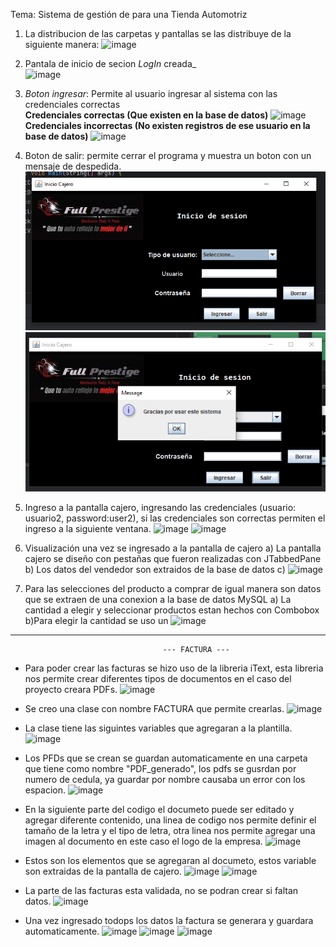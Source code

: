 Tema: Sistema de gestión de para una Tienda Automotriz
1) La distribucion de las carpetas y pantallas se las distribuye de la siguiente manera:
   ![image](https://github.com/Alejo-P/Proyecto-final-POO/assets/133398724/b509a1e5-1800-4319-af0e-06e36d25bb33)

2) Pantala de inicio de secion *LogIn* creada_<br>
![image](https://github.com/Alejo-P/Proyecto-final-POO/assets/133398724/f673699e-c569-4c43-a35b-2893a9ba873d)

3) *Boton ingresar*: Permite al usuario ingresar al sistema con las credenciales correctas<br>
<b>Credenciales correctas (Que existen en la base de datos)</b>
![image](https://github.com/Alejo-P/Proyecto-final-POO/assets/150528715/b9452d97-dd48-4d2e-a7e5-517fec4f56f0)<br>
<b>Credenciales incorrectas (No existen registros de ese usuario en la base de datos)</b>
![image](https://github.com/Alejo-P/Proyecto-final-POO/assets/150528715/f8818632-f05d-40ca-a061-d6d594a141f2)<br>
4) Boton de salir: permite cerrar el programa y muestra un boton con un mensaje de despedida.
![img.png](img.png) ![img_1.png](img_1.png)
5) Ingreso a la pantalla cajero, ingresando las credenciales (usuario: usuario2, password:user2), si las credenciales son correctas permiten el ingreso a la siguiente ventana.
![image](https://github.com/Alejo-P/Proyecto-final-POO/assets/133398724/29cbe027-a705-4f2b-ade0-a7568eed6f2b)
![image](https://github.com/Alejo-P/Proyecto-final-POO/assets/133398724/20b4365e-4a68-4a69-b892-fb886d6b238a)
6) Visualización una vez se ingresado a la pantalla de cajero
   a) La pantalla cajero se diseño con pestañas que fueron realizadas con JTabbedPane
   b) Los datos del vendedor son extraidos de la base de datos
   c) 
   ![image](https://github.com/Alejo-P/Proyecto-final-POO/assets/133398724/99ed67d4-849e-4c55-82b3-eb94015d9f80)
7) Para las selecciones del producto a comprar de igual manera son datos que se extraen de una conexion a la base de datos MySQL
a) La cantidad a elegir y seleccionar productos estan hechos con Combobox
b)Para elegir la cantidad se uso un 
   ![image](https://github.com/Alejo-P/Proyecto-final-POO/assets/133398724/fff86374-8484-4089-b383-50fb273c871e)

-------------------------------------------------------------------------------------------
                                      --- FACTURA ---
* Para poder crear las facturas se hizo uso de la libreria iText, esta libreria nos permite crear diferentes tipos de documentos
  en el caso del proyecto creara PDFs.
  ![image](https://github.com/Alejo-P/Proyecto-final-POO/assets/150805766/2cd266a7-1e3d-4ba2-aa96-3a88b5c3cfe7)

* Se creo una clase con nombre FACTURA que permite crearlas.
  ![image](https://github.com/Alejo-P/Proyecto-final-POO/assets/150805766/52e59beb-fd51-4f3f-ab4f-443863b215cc)

* La clase tiene las siguintes variables que agregaran a la plantilla.
  ![image](https://github.com/Alejo-P/Proyecto-final-POO/assets/150805766/bff091c1-72ed-4a93-87b6-b1369f0f1b40)

* Los PFDs que se crean se guardan automaticamente en una carpeta que tiene como nombre "PDF_generado", los pdfs se gusrdan por
  numero de cedula, ya guardar por nombre causaba un error con los espacion.
  ![image](https://github.com/Alejo-P/Proyecto-final-POO/assets/150805766/072bfdd7-0aac-4e24-ab76-e3806a97d597)

* En la siguiente parte del codigo el documeto puede ser editado y agregar diferente contenido, una linea de codigo nos permite definir el tamaño de la     letra y el tipo de letra, otra linea nos permite agregar una imagen al documento en este caso el logo de la empresa.
  ![image](https://github.com/Alejo-P/Proyecto-final-POO/assets/150805766/f797a4d1-101a-4dc2-8f4e-a90e100a890f)

* Estos son los elementos que se agregaran al documeto, estos variable son extraidas de la pantalla de cajero.
  ![image](https://github.com/Alejo-P/Proyecto-final-POO/assets/150805766/e7a00375-6ae0-412a-a7f7-fe5f25985da1)
  ![image](https://github.com/Alejo-P/Proyecto-final-POO/assets/150805766/950ed384-1c06-4802-9644-702b5152a5f1)

* La parte de las facturas esta validada, no se podran crear si faltan datos.
  ![image](https://github.com/Alejo-P/Proyecto-final-POO/assets/150805766/185f6713-fbf2-4b5c-b764-4db0f63cccb2)

* Una vez ingresado todops los datos la factura se generara y guardara automaticamente.
  ![image](https://github.com/Alejo-P/Proyecto-final-POO/assets/150805766/0676719b-471e-42b2-a716-1fd55366ea1f)
  ![image](https://github.com/Alejo-P/Proyecto-final-POO/assets/150805766/f2e04588-256d-487a-a696-f077ae7960d1)
  ![image](https://github.com/Alejo-P/Proyecto-final-POO/assets/150805766/db977c18-617c-4401-91c2-884e7ede7bdb)





